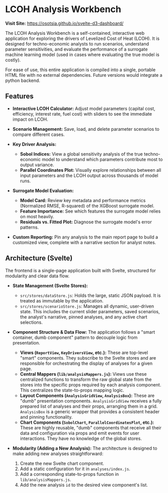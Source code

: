 # LCOH Analysis Workbench

**Visit Site:** https://osotsia.github.io/svelte-d3-dashboard/

The LCOH Analysis Workbench is a self-contained, interactive web application for exploring the drivers of Levelized Cost of Heat (LCOH). It is designed for techno-economic analysts to run scenarios, understand parameter sensitivities, and evaluate the performance of a surrogate machine learning model (used in cases where evaluating the true model is costly).

For ease of use, this entire application is compiled into a single, portable HTML file with no external dependencies. Future versions would integrate a python backend.

## Features

- **Interactive LCOH Calculator:** Adjust model parameters (capital cost, efficiency, interest rate, fuel cost) with sliders to see the immediate impact on LCOH.
- **Scenario Management:** Save, load, and delete parameter scenarios to compare different cases.

- **Key Driver Analysis:**
    - **Sobol Indices:** View a global sensitivity analysis of the true techno-economic model to understand which parameters contribute most to output variance.
    - **Parallel Coordinates Plot:** Visually explore relationships between all input parameters and the LCOH output across thousands of model runs.

- **Surrogate Model Evaluation:**
    - **Model Card:** Review key metadata and performance metrics (Normalized RMSE, R-squared) of the XGBoost surrogate model.
    - **Feature Importance:** See which features the surrogate model relies on most heavily.
    - **Residuals vs. Fitted Plot:** Diagnose the surrogate model's error patterns.
    
- **Custom Reporting:** Pin any analysis to the main report page to build a customized view, complete with a narrative section for analyst notes.

## Architecture (Svelte)

The frontend is a single-page application built with Svelte, structured for modularity and clear data flow.

-   **State Management (Svelte Stores):**
    -   `src/stores/dataStore.js`: Holds the large, static JSON payload. It is treated as immutable by the application.
    -   `src/stores/scenarioStore.js`: Manages all dynamic, user-driven state. This includes the current slider parameters, saved scenarios, the analyst's narrative, pinned analyses, and any active chart selections.

-   **Component Structure & Data Flow:** The application follows a "smart container, dumb component" pattern to decouple logic from presentation.
    -   **Views (`ReportView`, `KeyDriversView`, etc.):** These are top-level "smart" components. They subscribe to the Svelte stores and are responsible for orchestrating the display of analyses for a given page.
    -   **Central Mappers (`lib/analysisMappers.js`):** Views use these centralized functions to transform the raw global state from the stores into the specific props required by each analysis component. This centralizes the state-to-props mapping logic.
    -   **Layout Components (`AnalysisGridView`, `AnalysisBox`):** These are "dumb" presentation components. `AnalysisGridView` receives a fully prepared list of analyses and their props, arranging them in a grid. `AnalysisBox` is a generic wrapper that provides a consistent header and pinning functionality.
    -   **Chart Components (`SobolChart`, `ParallelCoordinatesPlot`, etc.):** These are highly reusable, "dumb" components that receive all their data and configuration via props and emit events for user interactions. They have no knowledge of the global stores.

-   **Modularity (Adding a New Analysis):** The architecture is designed to make adding new analyses straightforward:
    1.  Create the new Svelte chart component.
    2.  Add a static configuration for it in `analyses/index.js`.
    3.  Add a corresponding state-to-props function in `lib/analysisMappers.js`.
    4.  Add the new analysis `id` to the desired view component's list.